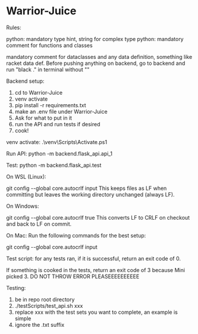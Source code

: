 # Warrior-Juice

Rules:

python: mandatory type hint, string for complex type
python: mandatory comment for functions and classes

mandatory comment for dataclasses and any data definition, something like racket data def.
Before pushing anything on backend, go to backend and run "black ." in terminal without ""


Backend setup: 
1. cd to Warrior-Juice
2. venv activate
3. pip install -r requirements.txt
4. make an .env file under Warrior-Juice
5. Ask for what to put in it
6. run the API and run tests if desired
7. cook!


venv activate:
.\venv\Scripts\Activate.ps1

Run API:
python -m backend.flask_api.api_1

Test: 
python -m backend.flask_api.test


On WSL (Linux):

git config --global core.autocrlf input
This keeps files as LF when committing but leaves the working directory unchanged (always LF).

On Windows:

git config --global core.autocrlf true
This converts LF to CRLF on checkout and back to LF on commit.

On Mac:
Run the following commands for the best setup:

git config --global core.autocrlf input


Test script: for any tests ran, if it is successful, return an exit code of 0.

If something is cooked in the tests, return an exit code of 3 because Mini picked 3.
DO NOT THROW ERROR PLEASEEEEEEEEEE



Testing: 
1. be in repo root directory
2. ./testScripts/test_api.sh xxx
3. replace xxx with the test sets you want to complete, an example is simple
4. ignore the .txt suffix